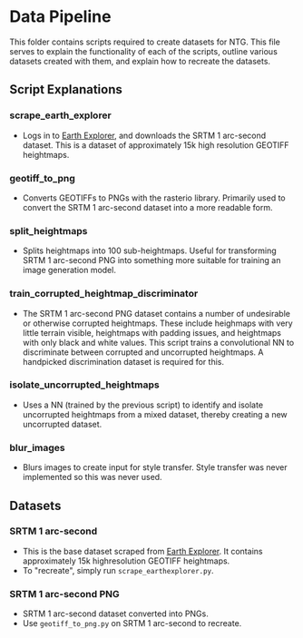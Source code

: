# Data Pipeline

This folder contains scripts required to create datasets for NTG. This file serves to explain the functionality of each of the scripts, outline various datasets created with them, and explain how to recreate the datasets.

## Script Explanations

### scrape_earth_explorer

- Logs in to [Earth Explorer]('https://earthexplorer.usgs.gov/'), and downloads the SRTM 1 arc-second dataset. This is a dataset of approximately 15k high resolution GEOTIFF heightmaps.

### geotiff_to_png

- Converts GEOTIFFs to PNGs with the rasterio library. Primarily used to convert the SRTM 1 arc-second dataset into a more readable form.

### split_heightmaps

- Splits heightmaps into 100 sub-heightmaps. Useful for transforming SRTM 1 arc-second PNG into something more suitable for training an image generation model.

### train_corrupted_heightmap_discriminator

- The SRTM 1 arc-second PNG dataset contains a number of undesirable or otherwise corrupted heightmaps. These include heighmaps with very little terrain visible, heightmaps with padding issues, and heightmaps with only black and white values. This script trains a convolutional NN to discriminate between corrupted and uncorrupted heightmaps. A handpicked discrimination dataset is required for this.

### isolate_uncorrupted_heightmaps

- Uses a NN (trained by the previous script) to identify and isolate uncorrupted heightmaps from a mixed dataset, thereby creating a new uncorrupted dataset.

### blur_images

- Blurs images to create input for style transfer. Style transfer was never implemented so this was never used.

## Datasets

### SRTM 1 arc-second

- This is the base dataset scraped from [Earth Explorer]('https://earthexplorer.usgs.gov/'). It contains approximately 15k highresolution GEOTIFF heightmaps.
- To "recreate", simply run ``scrape_earthexplorer.py``.

### SRTM 1 arc-second PNG

- SRTM 1 arc-second dataset converted into PNGs.
- Use ``geotiff_to_png.py`` on SRTM 1 arc-second to recreate.